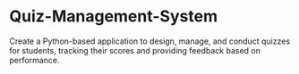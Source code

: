 # Quiz-Management-System
Create a Python-based application to design, manage, and conduct quizzes for students, tracking their scores and providing feedback based on performance.
